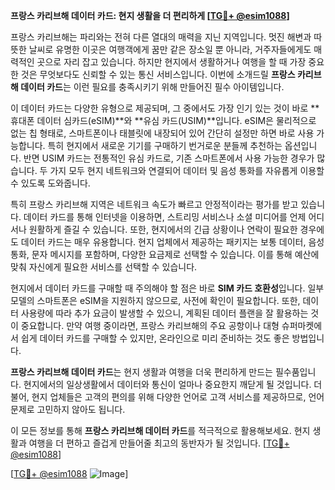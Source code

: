 **프랑스 카리브해 데이터 카드: 현지 생활을 더 편리하게 [[TG💪+ @esim1088](https://t.me/s/esim1088)]**

프랑스 카리브해는 파리와는 전혀 다른 열대의 매력을 지닌 지역입니다. 멋진 해변과 따뜻한 날씨로 유명한 이곳은 여행객에게 꿈만 같은 장소일 뿐 아니라, 거주자들에게도 매력적인 곳으로 자리 잡고 있습니다. 하지만 현지에서 생활하거나 여행을 할 때 가장 중요한 것은 무엇보다도 신뢰할 수 있는 통신 서비스입니다. 이번에 소개드릴 **프랑스 카리브해 데이터 카드**는 이런 필요를 충족시키기 위해 만들어진 필수 아이템입니다.

이 데이터 카드는 다양한 유형으로 제공되며, 그 중에서도 가장 인기 있는 것이 바로 **휴대폰 데이터 심카드(eSIM)**와 **유심 카드(USIM)**입니다. eSIM은 물리적으로 없는 칩 형태로, 스마트폰이나 태블릿에 내장되어 있어 간단히 설정만 하면 바로 사용 가능합니다. 특히 현지에서 새로운 기기를 구매하기 번거로운 분들께 추천하는 옵션입니다. 반면 USIM 카드는 전통적인 유심 카드로, 기존 스마트폰에서 사용 가능한 경우가 많습니다. 두 가지 모두 현지 네트워크와 연결되어 데이터 및 음성 통화를 자유롭게 이용할 수 있도록 도와줍니다.

특히 프랑스 카리브해 지역은 네트워크 속도가 빠르고 안정적이라는 평가를 받고 있습니다. 데이터 카드를 통해 인터넷을 이용하면, 스트리밍 서비스나 소셜 미디어를 언제 어디서나 원활하게 즐길 수 있습니다. 또한, 현지에서의 긴급 상황이나 연락이 필요한 경우에도 데이터 카드는 매우 유용합니다. 현지 업체에서 제공하는 패키지는 보통 데이터, 음성 통화, 문자 메시지를 포함하며, 다양한 요금제로 선택할 수 있습니다. 이를 통해 예산에 맞춰 자신에게 필요한 서비스를 선택할 수 있습니다.

현지에서 데이터 카드를 구매할 때 주의해야 할 점은 바로 **SIM 카드 호환성**입니다. 일부 모델의 스마트폰은 eSIM을 지원하지 않으므로, 사전에 확인이 필요합니다. 또한, 데이터 사용량에 따라 추가 요금이 발생할 수 있으니, 계획된 데이터 플랜을 잘 활용하는 것이 중요합니다. 만약 여행 중이라면, 프랑스 카리브해의 주요 공항이나 대형 슈퍼마켓에서 쉽게 데이터 카드를 구매할 수 있지만, 온라인으로 미리 준비하는 것도 좋은 방법입니다.

**프랑스 카리브해 데이터 카드**는 현지 생활과 여행을 더욱 편리하게 만드는 필수품입니다. 현지에서의 일상생활에서 데이터와 통신이 얼마나 중요한지 깨닫게 될 것입니다. 더불어, 현지 업체들은 고객의 편의를 위해 다양한 언어로 고객 서비스를 제공하므로, 언어 문제로 고민하지 않아도 됩니다.

이 모든 정보를 통해 **프랑스 카리브해 데이터 카드**를 적극적으로 활용해보세요. 현지 생활과 여행을 더 편하고 즐겁게 만들어줄 최고의 동반자가 될 것입니다. [[TG💪+ @esim1088](https://t.me/s/esim1088)]

[[TG💪+ @esim1088](https://t.me/s/esim1088) ![Image](https://i.postimg.cc/Y0z9fWf4/image.png)]